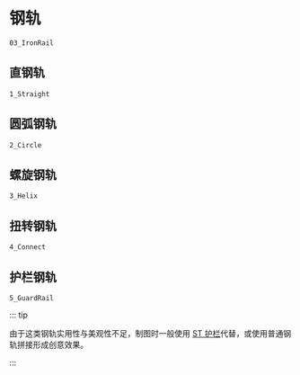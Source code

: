 # 钢轨

`03_IronRail`

## 直钢轨

`1_Straight`

## 圆弧钢轨

`2_Circle`

## 螺旋钢轨

`3_Helix`

## 扭转钢轨

`4_Connect`

## 护栏钢轨

`5_GuardRail`

::: tip

由于这类钢轨实用性与美观性不足，制图时一般使用 [ST 护栏](/glossary/adjustable-road.md)代替，或使用普通钢轨拼接形成创意效果。

:::
